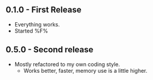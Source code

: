 ## 0.1.0 - First Release
* Everything works.
* Started %F%
## 0.5.0 - Second release
* Mostly refactored to my own coding style.
  - Works better, faster, memory use is a little higher.
